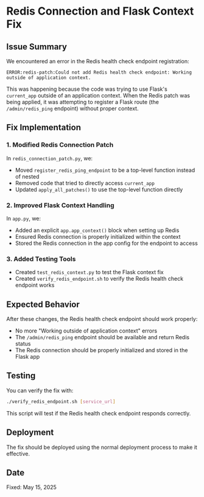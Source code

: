 # Redis Connection and Flask Context Fix

## Issue Summary

We encountered an error in the Redis health check endpoint registration:
```
ERROR:redis-patch:Could not add Redis health check endpoint: Working outside of application context.
```

This was happening because the code was trying to use Flask's `current_app` outside of an application context. When the Redis patch was being applied, it was attempting to register a Flask route (the `/admin/redis_ping` endpoint) without proper context.

## Fix Implementation

### 1. Modified Redis Connection Patch

In `redis_connection_patch.py`, we:
- Moved `register_redis_ping_endpoint` to be a top-level function instead of nested
- Removed code that tried to directly access `current_app`
- Updated `apply_all_patches()` to use the top-level function directly

### 2. Improved Flask Context Handling

In `app.py`, we:
- Added an explicit `app.app_context()` block when setting up Redis
- Ensured Redis connection is properly initialized within the context
- Stored the Redis connection in the app config for the endpoint to access

### 3. Added Testing Tools

- Created `test_redis_context.py` to test the Flask context fix
- Created `verify_redis_endpoint.sh` to verify the Redis health check endpoint works

## Expected Behavior

After these changes, the Redis health check endpoint should work properly:
- No more "Working outside of application context" errors
- The `/admin/redis_ping` endpoint should be available and return Redis status
- The Redis connection should be properly initialized and stored in the Flask app

## Testing

You can verify the fix with:

```bash
./verify_redis_endpoint.sh [service_url]
```

This script will test if the Redis health check endpoint responds correctly.

## Deployment

The fix should be deployed using the normal deployment process to make it effective.

## Date

Fixed: May 15, 2025
